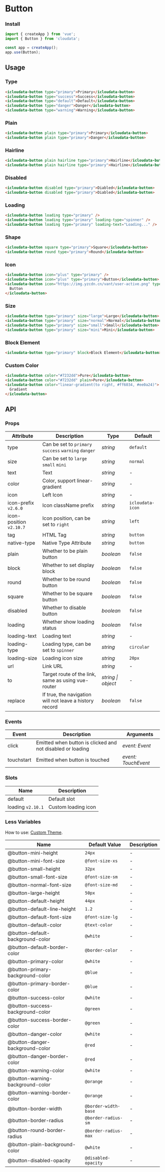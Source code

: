 # Button

### Install

```js
import { createApp } from 'vue';
import { Button } from 'cloudata';

const app = createApp();
app.use(Button);
```

## Usage

### Type

```html
<icloudata-button type="primary">Primary</icloudata-button>
<icloudata-button type="success">Success</icloudata-button>
<icloudata-button type="default">Default</icloudata-button>
<icloudata-button type="danger">Danger</icloudata-button>
<icloudata-button type="warning">Warning</icloudata-button>
```

### Plain

```html
<icloudata-button plain type="primary">Primary</icloudata-button>
<icloudata-button plain type="primary">Danger</icloudata-button>
```

### Hairline

```html
<icloudata-button plain hairline type="primary">Hairline</icloudata-button>
<icloudata-button plain hairline type="primary">Hairline</icloudata-button>
```

### Disabled

```html
<icloudata-button disabled type="primary">Diabled</icloudata-button>
<icloudata-button disabled type="primary">Diabled</icloudata-button>
```

### Loading

```html
<icloudata-button loading type="primary" />
<icloudata-button loading type="primary" loading-type="spinner" />
<icloudata-button loading type="primary" loading-text="Loading..." />
```

### Shape

```html
<icloudata-button square type="primary">Square</icloudata-button>
<icloudata-button round type="primary">Round</icloudata-button>
```

### Icon

```html
<icloudata-button icon="plus" type="primary" />
<icloudata-button icon="plus" type="primary">Button</icloudata-button>
<icloudata-button icon="https://img.yzcdn.cn/vant/user-active.png" type="primary">
  Button
</icloudata-button>
```

### Size

```html
<icloudata-button type="primary" size="large">Large</icloudata-button>
<icloudata-button type="primary" size="normal">Normal</icloudata-button>
<icloudata-button type="primary" size="small">Small</icloudata-button>
<icloudata-button type="primary" size="mini">Mini</icloudata-button>
```

### Block Element

```html
<icloudata-button type="primary" block>Block Element</icloudata-button>
```

<!-- ### Route

```html
<icloudata-button type="primary" url="/vant/mobile.html">URL</icloudata-button>
<icloudata-button type="primary" to="index">Vue Router</icloudata-button>
``` -->

### Custom Color

```html
<icloudata-button color="#7232dd">Pure</icloudata-button>
<icloudata-button color="#7232dd" plain>Pure</icloudata-button>
<icloudata-button color="linear-gradient(to right, #ff6034, #ee0a24)">
  Gradient
</icloudata-button>
```

## API

### Props

| Attribute | Description | Type | Default |
| --- | --- | --- | --- |
| type | Can be set to `primary` `success` `warning` `danger` | _string_ | `default` |
| size | Can be set to `large` `small` `mini` | _string_ | `normal` |
| text | Text | _string_ | - |
| color | Color, support linear-gradient | _string_ | - |
| icon | Left Icon | _string_ | - |
| icon-prefix `v2.6.0` | Icon className prefix | _string_ | `icloudata-icon` |
| icon-position `v2.10.7` | Icon position, can be set to `right` | _string_ | `left` |
| tag | HTML Tag | _string_ | `button` |
| native-type | Native Type Attribute | _string_ | `button` |
| plain | Whether to be plain button | _boolean_ | `false` |
| block | Whether to set display block | _boolean_ | `false` |
| round | Whether to be round button | _boolean_ | `false` |
| square | Whether to be square button | _boolean_ | `false` |
| disabled | Whether to disable button | _boolean_ | `false` |
| loading | Whether show loading status | _boolean_ | `false` |
| loading-text | Loading text | _string_ | - |
| loading-type | Loading type, can be set to `spinner` | _string_ | `circular` |
| loading-size | Loading icon size | _string_ | `20px` |
| url | Link URL | _string_ | - |
| to | Target route of the link, same as using vue-router | _string \| object_ | - |
| replace | If true, the navigation will not leave a history record | _boolean_ | `false` |

### Events

| Event | Description | Arguments |
| --- | --- | --- |
| click | Emitted when button is clicked and not disabled or loading | _event: Event_ |
| touchstart | Emitted when button is touched | _event: TouchEvent_ |

### Slots

| Name              | Description         |
| ----------------- | ------------------- |
| default           | Default slot        |
| loading `v2.10.1` | Custom loading icon |

### Less Variables

How to use: [Custom Theme](#/en-US/theme).

| Name                             | Default Value        | Description |
| -------------------------------- | -------------------- | ----------- |
| @button-mini-height              | `24px`               | -           |
| @button-mini-font-size           | `@font-size-xs`      | -           |
| @button-small-height             | `32px`               | -           |
| @button-small-font-size          | `@font-size-sm`      | -           |
| @button-normal-font-size         | `@font-size-md`      | -           |
| @button-large-height             | `50px`               | -           |
| @button-default-height           | `44px`               | -           |
| @button-default-line-height      | `1.2`                | -           |
| @button-default-font-size        | `@font-size-lg`      | -           |
| @button-default-color            | `@text-color`        | -           |
| @button-default-background-color | `@white`             | -           |
| @button-default-border-color     | `@border-color`      | -           |
| @button-primary-color            | `@white`             | -           |
| @button-primary-background-color | `@blue`              | -           |
| @button-primary-border-color     | `@blue`              | -           |
| @button-success-color            | `@white`             | -           |
| @button-success-background-color | `@green`             | -           |
| @button-success-border-color     | `@green`             | -           |
| @button-danger-color             | `@white`             | -           |
| @button-danger-background-color  | `@red`               | -           |
| @button-danger-border-color      | `@red`               | -           |
| @button-warning-color            | `@white`             | -           |
| @button-warning-background-color | `@orange`            | -           |
| @button-warning-border-color     | `@orange`            | -           |
| @button-border-width             | `@border-width-base` | -           |
| @button-border-radius            | `@border-radius-sm`  | -           |
| @button-round-border-radius      | `@border-radius-max` | -           |
| @button-plain-background-color   | `@white`             | -           |
| @button-disabled-opacity         | `@disabled-opacity`  | -           |
